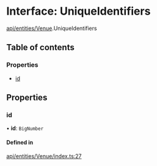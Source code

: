 # Interface: UniqueIdentifiers

[api/entities/Venue](../wiki/api.entities.Venue).UniqueIdentifiers

## Table of contents

### Properties

- [id](../wiki/api.entities.Venue.UniqueIdentifiers#id)

## Properties

### id

• **id**: `BigNumber`

#### Defined in

[api/entities/Venue/index.ts:27](https://github.com/PolymeshAssociation/polymesh-sdk/blob/339b7503/src/api/entities/Venue/index.ts#L27)
